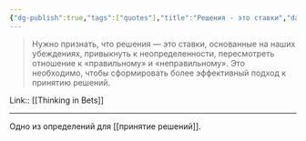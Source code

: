 ```yaml
---
{"dg-publish":true,"tags":["quotes"],"title":"Решения - это ставки","date":"2022-06-05T11:50:09+03:00","modified_at":"2022-06-13T17:21:11+03:00","permalink":"/quotes/202206051150/","dgHomeLink":false,"dgPassFrontmatter":true}
---
```



> Нужно признать, что решения — это ставки, основанные на наших убеждениях, привыкнуть к неопределенности, пересмотреть отношение к «правильному» и «неправильному». Это необходимо, чтобы сформировать более эффективный подход к принятию решений.

Link:: [[Thinking in Bets]]

---

Одно из определений для [[принятие решений]].
